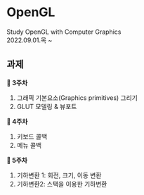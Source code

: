 # OpenGL
Study OpenGL with Computer Graphics  
2022.09.01.목 ~  
  
## 과제
**🍓 3주차**  
1) 그래픽 기본요소(Graphics primitives) 그리기  
2) GLUT 모델링 & 뷰포트  
  
**🍒 4주차**  
1) 키보드 콜백  
2) 메뉴 콜백  

**🍑 5주차**  
1) 기하변환 1: 회전, 크기, 이동 변환  
2) 기하변환2: 스택을 이용한 기하변환  
